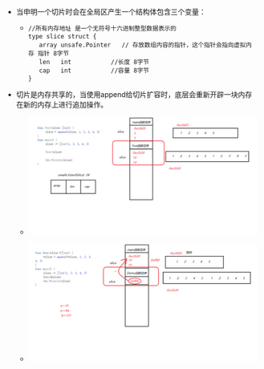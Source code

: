 + 当申明一个切片时会在全局区产生一个结构体包含三个变量：

  + ```
    //所有内存地址 是一个无符号十六进制整型数据表示的
    type slice struct {
       array unsafe.Pointer   // 存放数组内容的指针，这个指针会指向虚拟内存 指针 8字节
       len   int           //长度 8字节
       cap   int           //容量 8字节
    }
    ```

+ 切片是内存共享的，当使用append给切片扩容时，底层会重新开辟一块内存在新的内存上进行追加操作。

  + ![05切片的值传递](./img\05切片的值传递.png)

  + ![06切片的指针传递](./img\06切片的指针传递.png)
